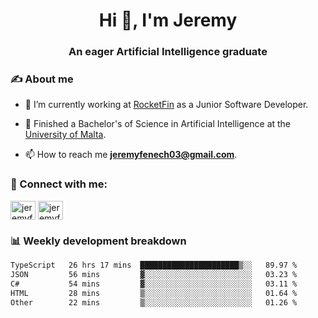 <h1 align="center">Hi 👋, I'm Jeremy</h1>
<h3 align="center">An eager Artificial Intelligence graduate</h3>

<h3 align="left">✍ About me</h3>

- 🔭 I’m currently working at [RocketFin](https://rocketfin.co) as a Junior Software Developer.

- 🌱 Finished a Bachelor's of Science in Artificial Intelligence at the [University of Malta](https://www.linkedin.com/school/university-of-malta/).

- 📫 How to reach me **jeremyfenech03@gmail.com**.

<h3 align="left">🔗 Connect with me:</h3>
<p align="left">
<a href="https://linkedin.com/in/jeremyfenech" target="blank"><img align="center" src="https://raw.githubusercontent.com/rahuldkjain/github-profile-readme-generator/master/src/images/icons/Social/linked-in-alt.svg" alt="jeremyfenech" height="30" width="40" /></a>
<a href="https://www.leetcode.com/jeremyfen" target="blank"><img align="center" src="https://raw.githubusercontent.com/rahuldkjain/github-profile-readme-generator/master/src/images/icons/Social/leet-code.svg" alt="jeremyfen" height="30" width="40" /></a>
</p>


<h3 align="left">📊 Weekly development breakdown</h3>

<!--START_SECTION:waka-->

```txt
TypeScript   26 hrs 17 mins  ██████████████████████▒░░   89.97 %
JSON         56 mins         ▓░░░░░░░░░░░░░░░░░░░░░░░░   03.23 %
C#           54 mins         ▓░░░░░░░░░░░░░░░░░░░░░░░░   03.11 %
HTML         28 mins         ▒░░░░░░░░░░░░░░░░░░░░░░░░   01.64 %
Other        22 mins         ▒░░░░░░░░░░░░░░░░░░░░░░░░   01.26 %
```

<!--END_SECTION:waka-->
